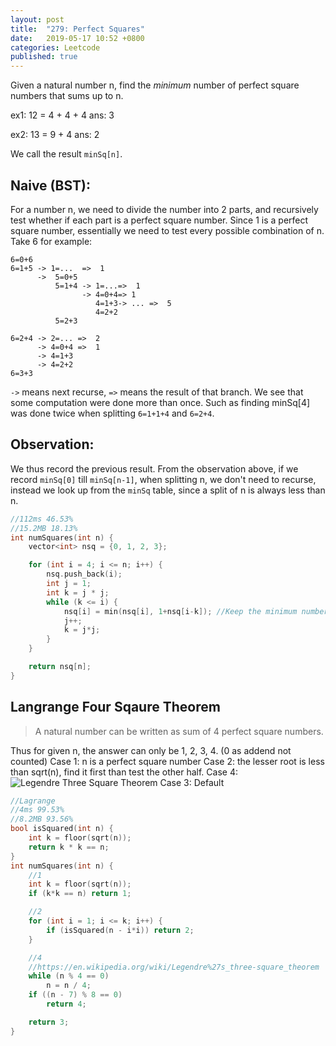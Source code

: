```yaml
---
layout: post
title:  "279: Perfect Squares"
date:   2019-05-17 10:52 +0800
categories: Leetcode
published: true
---
```


Given a natural number n, find the *minimum* number of perfect square numbers that sums up to n.

ex1: 12 = 4 + 4 + 4
ans: 3

ex2: 13 = 9 + 4
ans: 2

We call the result `minSq[n]`.

## Naive (BST):
For a number n, we need to divide the number into 2 parts, and recursively test whether
if each part is a perfect square number. Since 1 is a perfect square number, essentially
we need to test every possible combination of n. Take 6 for example:
```
6=0+6
6=1+5 -> 1=...  =>  1
      ->  5=0+5   
          5=1+4 -> 1=...=>  1
                -> 4=0+4=> 1
                   4=1+3-> ... =>  5
                   4=2+2
          5=2+3

6=2+4 -> 2=... =>  2
      -> 4=0+4 =>  1
      -> 4=1+3
      -> 4=2+2  
6=3+3
```
`->` means next recurse, `=>` means the result of that branch. We see that some computation were done more than once. Such as finding minSq[4] was done twice when splitting `6=1+1+4` and `6=2+4`.

## Observation:
We thus record the previous result. From the observation above, if we record `minSq[0]` till `minSq[n-1]`, when splitting n, we don't need to recurse, instead we look up from the `minSq` table, since a split of n is always less than n.

```c++
//112ms 46.53%
//15.2MB 18.13%
int numSquares(int n) {
    vector<int> nsq = {0, 1, 2, 3};

    for (int i = 4; i <= n; i++) {
        nsq.push_back(i);
        int j = 1;
        int k = j * j;
        while (k <= i) {
            nsq[i] = min(nsq[i], 1+nsq[i-k]); //Keep the minimum number.
            j++;
            k = j*j;
        }
    }

    return nsq[n];
}
```

## Langrange Four Sqaure Theorem

>A natural number can be written as sum of 4 perfect square numbers.

Thus for given n, the answer can only be 1, 2, 3, 4. (0 as addend not counted)
Case 1: n is a perfect square number
Case 2: the lesser root is less than sqrt(n), find it first than test the other half.
Case 4: ![Legendre Three Square Theorem](https://en.wikipedia.org/wiki/Legendre%27s_three-square_theorem)
Case 3: Default


```c++
//Lagrange
//4ms 99.53%
//8.2MB 93.56%
bool isSquared(int n) {
    int k = floor(sqrt(n));
    return k * k == n;
}
int numSquares(int n) {
    //1
    int k = floor(sqrt(n));
    if (k*k == n) return 1;

    //2
    for (int i = 1; i <= k; i++) {
        if (isSquared(n - i*i)) return 2;
    }

    //4
    //https://en.wikipedia.org/wiki/Legendre%27s_three-square_theorem
    while (n % 4 == 0)
        n = n / 4;
    if ((n - 7) % 8 == 0)
        return 4;

    return 3;
}
```

